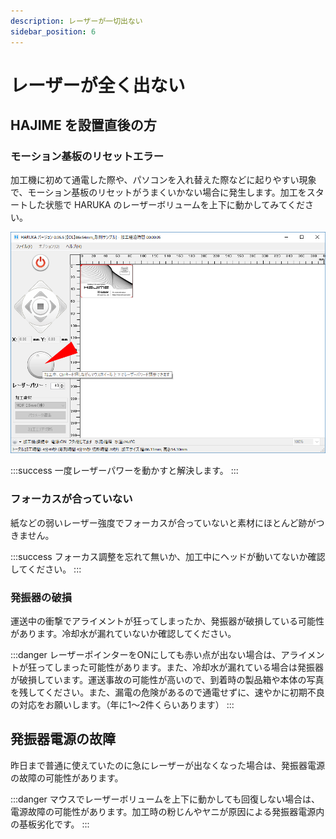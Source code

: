 ```yaml
---
description: レーザーが一切出ない
sidebar_position: 6
---
```


# レーザーが全く出ない

## HAJIME を設置直後の方

### **モーション基板のリセットエラー**

加工機に初めて通電した際や、パソコンを入れ替えた際などに起りやすい現象で、モーション基板のリセットがうまくいかない場合に発生します。加工をスタートした状態で HARUKA のレーザーボリュームを上下に動かしてみてください。

![キーボードの「Ctrl」を押しながらマウスホイールを上下に動かし、レーザーパワーを変更します。](/assets/img20191021_16.png)

:::success
一度レーザーパワーを動かすと解決します。
:::

### **フォーカスが合っていない**

紙などの弱いレーザー強度でフォーカスが合っていないと素材にほとんど跡がつきません。

:::success
フォーカス調整を忘れて無いか、加工中にヘッドが動いてないか確認してください。
:::

### **発振器の破損**

運送中の衝撃でアライメントが狂ってしまったか、発振器が破損している可能性があります。冷却水が漏れていないか確認してください。

:::danger
レーザーポインターをONにしても赤い点が出ない場合は、アライメントが狂ってしまった可能性があります。また、冷却水が漏れている場合は発振器が破損しています。運送事故の可能性が高いので、到着時の製品箱や本体の写真を残してください。また、漏電の危険があるので通電せずに、速やかに初期不良の対応をお願いします。（年に1～2件くらいあります）
:::

## 発振器電源の故障

昨日まで普通に使えていたのに急にレーザーが出なくなった場合は、発振器電源の故障の可能性があります。

:::danger
マウスでレーザーボリュームを上下に動かしても回復しない場合は、電源故障の可能性があります。加工時の粉じんやヤニが原因による発振器電源内の基板劣化です。
:::

